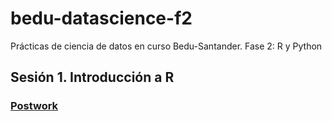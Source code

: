 # bedu-datascience-f2
Prácticas de ciencia de datos en curso Bedu-Santander. Fase 2: R y Python
## Sesión 1. Introducción a R
### [Postwork](https://github.com/adavals/bedu-datascience-f2/tree/main/s1/postwork)
